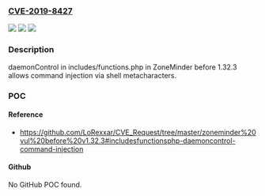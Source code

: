 ### [CVE-2019-8427](https://cve.mitre.org/cgi-bin/cvename.cgi?name=CVE-2019-8427)
![](https://img.shields.io/static/v1?label=Product&message=n%2Fa&color=blue)
![](https://img.shields.io/static/v1?label=Version&message=n%2Fa&color=blue)
![](https://img.shields.io/static/v1?label=Vulnerability&message=n%2Fa&color=brighgreen)

### Description

daemonControl in includes/functions.php in ZoneMinder before 1.32.3 allows command injection via shell metacharacters.

### POC

#### Reference
- https://github.com/LoRexxar/CVE_Request/tree/master/zoneminder%20vul%20before%20v1.32.3#includesfunctionsphp-daemoncontrol-command-injection

#### Github
No GitHub POC found.


